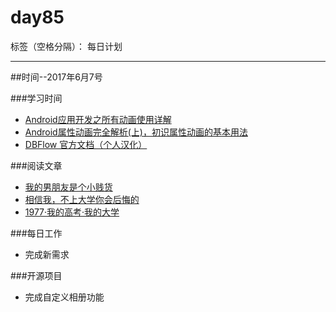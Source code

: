 # day85

标签（空格分隔）： 每日计划

---
##时间--2017年6月7号

###学习时间<br>
* [Android应用开发之所有动画使用详解][1]
*  [Android属性动画完全解析(上)，初识属性动画的基本用法][2]
*  [DBFlow 官方文档（个人汉化）][3]


###阅读文章<br>
* [我的男朋友是个小贱货][4]
* [相信我，不上大学你会后悔的][5]
* [1977·我的高考·我的大学][6]

###每日工作<br>
* 完成新需求

###开源项目
* 完成自定义相册功能


 


  [1]: http://blog.csdn.net/yanbober/article/details/46481171
  [2]: http://blog.csdn.net/guolin_blog/article/details/43536355
  [3]: https://www.gitbook.com/book/yumenokanata/dbflow-tutorials/details
  [4]: http://www.jianshu.com/p/c5b3b6ed76e3
  [5]: http://www.jianshu.com/p/c5bc31531ecb
  [6]: http://www.jianshu.com/p/c87ebff63fee
